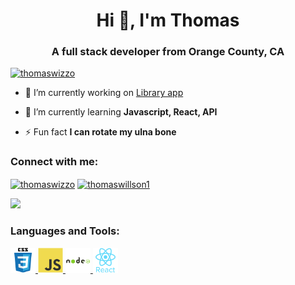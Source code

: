 <h1 align="center">Hi 👋, I'm Thomas</h1>
<h3 align="center">A full stack developer from Orange County, CA</h3>

<p align="left"> <a href="https://twitter.com/thomaswizzo" target="blank"><img src="https://img.shields.io/twitter/follow/thomaswizzo?logo=twitter&style=for-the-badge" alt="thomaswizzo" /></a> </p>

- 🔭 I’m currently working on [Library app](https://github.com/Wizzo1337/the-odin-project/tree/main/Library%20App)

- 🌱 I’m currently learning **Javascript, React, API**

- ⚡ Fun fact **I can rotate my ulna bone**

<h3 align="left">Connect with me:</h3>
<p align="left">
<a href="https://twitter.com/thomaswizzo" target="blank"><img align="center" src="https://raw.githubusercontent.com/rahuldkjain/github-profile-readme-generator/master/src/images/icons/Social/twitter.svg" alt="thomaswizzo" height="30" width="40" /></a>
<a href="https://linkedin.com/in/thomaswillson1" target="blank"><img align="center" src="https://raw.githubusercontent.com/rahuldkjain/github-profile-readme-generator/master/src/images/icons/Social/linked-in-alt.svg" alt="thomaswillson1" height="30" width="40" /></a>
</p>

<img src="https://www.codewars.com/users/Wizzo1337/badges/large"/>

<h3 align="left">Languages and Tools:</h3>
<p align="left"> <a href="https://www.w3schools.com/css/" target="_blank" rel="noreferrer"> <img src="https://raw.githubusercontent.com/devicons/devicon/master/icons/css3/css3-original-wordmark.svg" alt="css3" width="40" height="40"/> </a> <a href="https://developer.mozilla.org/en-US/docs/Web/JavaScript" target="_blank" rel="noreferrer"> <img src="https://raw.githubusercontent.com/devicons/devicon/master/icons/javascript/javascript-original.svg" alt="javascript" width="40" height="40"/> </a> <a href="https://nodejs.org" target="_blank" rel="noreferrer"> <img src="https://raw.githubusercontent.com/devicons/devicon/master/icons/nodejs/nodejs-original-wordmark.svg" alt="nodejs" width="40" height="40"/> </a> <a href="https://reactjs.org/" target="_blank" rel="noreferrer"> <img src="https://raw.githubusercontent.com/devicons/devicon/master/icons/react/react-original-wordmark.svg" alt="react" width="40" height="40"/> </a> </p>


<!--
**Wizzo1337/Wizzo1337** is a ✨ _special_ ✨ repository because its `README.md` (this file) appears on your GitHub profile.

Here are some ideas to get you started:

- 🔭 I’m currently working on ...
- 🌱 I’m currently learning ...
- 👯 I’m looking to collaborate on ...
- 🤔 I’m looking for help with ...
- 💬 Ask me about ...
- 📫 How to reach me: ...
- 😄 Pronouns: ...
- ⚡ Fun fact: ...
-->
